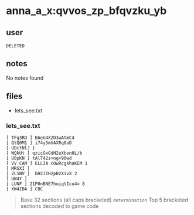 # anna_a_x:qvvos_zp_bfqvzku_yb
## user
```
DELETED
```
## notes

No notes found

## files
- lets_see.txt


### lets_see.txt
```
[ TFg3RD ] BAeG4X2D3wAtmC4
[ QtQ0M1 ] i74y5mVAXRq8oD
[ UDctNlJ ]
[ WQkUt ] qzicGxGdH2uXben0L/b
[ U0pKN ] tAlT42z+ng+90wd
[ VV CAM ] ELLIA cOwRcgkhaKEM 1 
[ MRSXI ] 
[ ZLSNV ]  bH2JIH2pBzXivX 2
[ UW4Y ]
[ LUNF ] 21P0nBNE7huiqtIcu4= 8
[ XW4IBA ] CBC
```
> Base 32 sections (all caps bracketed) `determination`
> Top 5 bracketed sections decoded to game code
